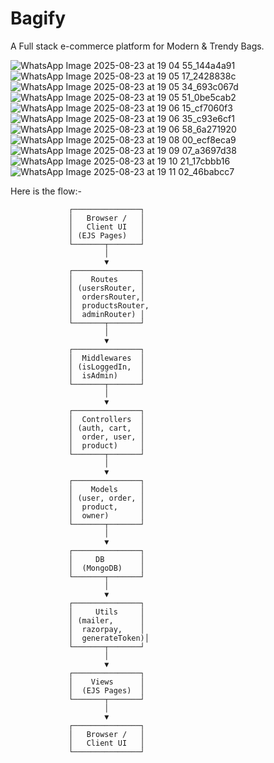 # Bagify
A Full stack e-commerce platform for Modern &amp; Trendy Bags.

![WhatsApp Image 2025-08-23 at 19 04 55_144a4a91](https://github.com/user-attachments/assets/102f711e-e06e-4053-957d-fb02731d9ffe)
![WhatsApp Image 2025-08-23 at 19 05 17_2428838c](https://github.com/user-attachments/assets/4e157fb5-231d-4d4b-be7d-ba3de2bb7607)
![WhatsApp Image 2025-08-23 at 19 05 34_693c067d](https://github.com/user-attachments/assets/a5aae3ba-6267-4169-9d9a-a70c46575e0f)
![WhatsApp Image 2025-08-23 at 19 05 51_0be5cab2](https://github.com/user-attachments/assets/7adbee3f-fd71-414b-b426-a91183afe6ef)
![WhatsApp Image 2025-08-23 at 19 06 15_cf7060f3](https://github.com/user-attachments/assets/de55bab8-6053-4e8a-b032-454efefaf58d)
![WhatsApp Image 2025-08-23 at 19 06 35_c93e6cf1](https://github.com/user-attachments/assets/22655af1-4509-432f-8518-2364a276f4d9)
![WhatsApp Image 2025-08-23 at 19 06 58_6a271920](https://github.com/user-attachments/assets/69e7f8c7-a093-425d-9d7e-0f5ec841c574)
![WhatsApp Image 2025-08-23 at 19 08 00_ecf8eca9](https://github.com/user-attachments/assets/f522356e-bd12-4a77-8029-813b33eef472)
![WhatsApp Image 2025-08-23 at 19 09 07_a3697d38](https://github.com/user-attachments/assets/bac88854-3a11-4889-a072-3aa27301dd4e)
![WhatsApp Image 2025-08-23 at 19 10 21_17cbbb16](https://github.com/user-attachments/assets/5ac0b11d-50e3-41cb-8487-cfa735c6d2c0)
![WhatsApp Image 2025-08-23 at 19 11 02_46babcc7](https://github.com/user-attachments/assets/cd4b35e8-a3ec-48aa-a835-3b277ca4aae6)



Here is the flow:-

                 ┌───────────────┐
                 │   Browser /   │
                 │   Client UI   │
                 │ (EJS Pages)   │
                 └───────┬───────┘
                         │
                         ▼
                 ┌───────────────┐
                 │    Routes     │
                 │ (usersRouter, │
                 │  ordersRouter,│
                 │  productsRouter,
                 │  adminRouter) │
                 └───────┬───────┘
                         │
                         ▼
                 ┌───────────────┐
                 │  Middlewares  │
                 │ (isLoggedIn,  │
                 │  isAdmin)     │
                 └───────┬───────┘
                         │
                         ▼
                 ┌───────────────┐
                 │  Controllers  │
                 │ (auth, cart,  │
                 │  order, user, │
                 │  product)     │
                 └───────┬───────┘
                         │
                         ▼
                 ┌───────────────┐
                 │    Models     │
                 │ (user, order, │
                 │  product,     │
                 │  owner)       │
                 └───────┬───────┘
                         │
                         ▼
                 ┌───────────────┐
                 │     DB        │
                 │  (MongoDB)    │
                 └───────┬───────┘
                         │
                         ▼
                 ┌───────────────┐
                 │     Utils     │
                 │ (mailer,      │
                 │  razorpay,    │
                 │  generateToken)│
                 └───────┬───────┘
                         │
                         ▼
                 ┌───────────────┐
                 │    Views      │
                 │  (EJS Pages)  │
                 └───────┬───────┘
                         │
                         ▼
                 ┌───────────────┐
                 │   Browser /   │
                 │   Client UI   │
                 └───────────────┘
